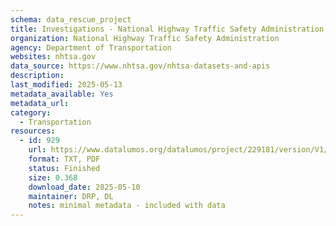 ```yaml
---
schema: data_rescue_project 
title: Investigations - National Highway Traffic Safety Administration
organization: National Highway Traffic Safety Administration
agency: Department of Transportation
websites: nhtsa.gov
data_source: https://www.nhtsa.gov/nhtsa-datasets-and-apis
description: 
last_modified: 2025-05-13
metadata_available: Yes
metadata_url: 
category:
  - Transportation 
resources:
  - id: 929
    url: https://www.datalumos.org/datalumos/project/229181/version/V1/view
    format: TXT, PDF
    status: Finished
    size: 0.368
    download_date: 2025-05-10
    maintainer: DRP, DL
    notes: minimal metadata - included with data
---
```

